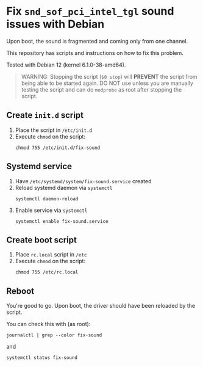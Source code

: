 # Fix `snd_sof_pci_intel_tgl` sound issues with Debian

Upon boot, the sound is fragmented and coming only from one channel.

This repository has scripts and instructions on how to fix this problem.

Tested with Debian 12 (kernel 6.1.0-38-amd64).

> WARNING: Stopping the script (`$0 stop`) will **PREVENT** the script from being able to be started again. DO NOT use unless you are manually testing the script and can do `modprobe` as root after stopping the script.

## Create `init.d` script

1. Place the script in `/etc/init.d`
1. Execute `chmod` on the script:
   ```console
   chmod 755 /etc/init.d/fix-sound
   ```

## Systemd service

1. Have `/etc/systemd/system/fix-sound.service` created
1. Reload systemd daemon via `systemctl`
    ```console
    systemctl daemon-reload
    ```
1. Enable service via `systemctl`
    ```console
    systemctl enable fix-sound.service
    ```

## Create boot script

1. Place `rc.local` script in `/etc`
1. Execute `chmod` on the script:
    ```console
    chmod 755 /etc/rc.local
    ```

## Reboot

You're good to go. Upon boot, the driver should have been reloaded by the script.

You can check this with (as root):

```console
journalctl | grep --color fix-sound
```

and

```console
systemctl status fix-sound
```
